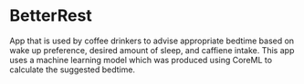 # BetterRest
App that is used by coffee drinkers to advise appropriate bedtime based on wake up preference, desired amount of sleep, and caffiene intake. This app uses a machine learning model which was produced using CoreML to calculate the suggested bedtime.

